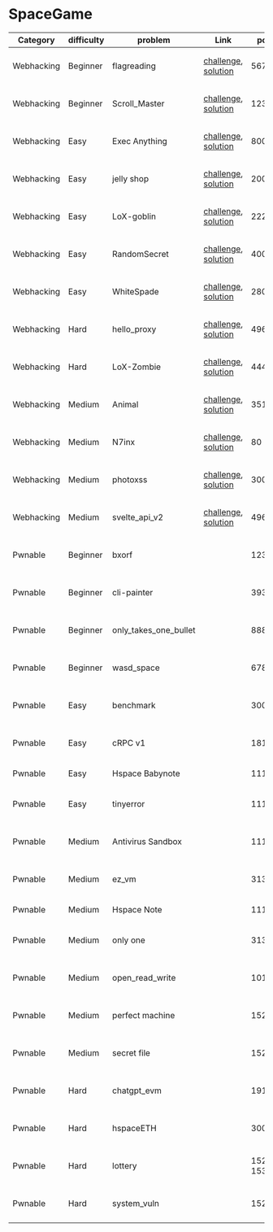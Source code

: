 # SpaceGame

|  Category  | difficulty |        problem        |                             Link                             |     port     | server |               |
|------------|------------|-----------------------|--------------------------------------------------------------|--------------|--------|---------------|
| Webhacking | Beginner   | flagreading           | [challenge][flagreading prob], [solution][flagreading sol]   | 5678         | o      | 2024년 4월 #1 |
| Webhacking | Beginner   | Scroll_Master         | [challenge][Scroll_Master prob], [solution][Scroll_Master sol] | 12312      | o      | 2024년 5월 #1 |
| Webhacking | Easy       | Exec Anything         | [challenge][Exec Anything prob], [solution][Exec Anything sol] | 8000       | o      | 2024년 5월 #1 |
| Webhacking | Easy       | jelly shop            | [challenge][jelly shop prob], [solution][jelly shop sol]     | 2007         | o      | 2024년 5월 #1 |
| Webhacking | Easy       | LoX-goblin            | [challenge][LoX-goblin prob], [solution][LoX-goblin sol]     | 22222        | o      | 2024년 5월 #1 |
| Webhacking | Easy       | RandomSecret          | [challenge][RandomSecret prob], [solution][RandomSecret sol] | 4000       | o      | 2024년 4월 #1 |
| Webhacking | Easy       | WhiteSpade            | [challenge][WhiteSpade prob], [solution][WhiteSpade sol]     | 28000        | o      | 2024년 6월 #1 |
| Webhacking | Hard       | hello_proxy           | [challenge][hello_proxy prob], [solution][hello_proxy sol]   | 49621        | o      | 2024년 5월 #1 |
| Webhacking | Hard       | LoX-Zombie            | [challenge][LoX-Zombie prob], [solution][LoX-Zombie sol]     | 44444        | o      | 2024년 5월 #1 |
| Webhacking | Medium     | Animal                | [challenge][Animal prob], [solution][Animal sol]             | 35135        | o      | 2024년 6월 #1 |
| Webhacking | Medium     | N7inx                 | [challenge][N7inx prob], [solution][N7inx sol]               | 80           | o      | 2024년 5월 #1 |
| Webhacking | Medium     | photoxss              | [challenge][photoxss prob], [solution][photoxss sol]         | 3000         | o      | 2024년 4월 #1 |
| Webhacking | Medium     | svelte_api_v2         | [challenge][svelte_api_v2 prob], [solution][svelte_api_v2 sol] | 49614     | o      | 2024년 5월 #1 |
| Pwnable    | Beginner   | bxorf                 |                                                              | 12345        | o      | 2025년 1월    |
| Pwnable    | Beginner   | cli-painter           |                                                              | 39393        | o      | 2024년 4월 #1 |
| Pwnable    | Beginner   | only_takes_one_bullet |                                                              | 8888         | o      | 2024년 5월 #2 |
| Pwnable    | Beginner   | wasd_space            |                                                              | 6789         | o      | 2024년 5월 #2 |
| Pwnable    | Easy       | benchmark             |                                                              | 30030        | o      | 2024년 5월 #2 |
| Pwnable    | Easy       | cRPC v1               |                                                              | 18181        | o      | 2024년 5월 #2 |
| Pwnable    | Easy       | Hspace Babynote       |                                                              | 11111        | o      | 2024 HCTF     |
| Pwnable    | Easy       | tinyerror             |                                                              | 11115        | o      | 2025년 1월    |
| Pwnable    | Medium     | Antivirus Sandbox     |                                                              | 11111        | o      | 2024년 6월 #1 |
| Pwnable    | Medium     | ez_vm                 |                                                              | 31337        | o      | 2025년 1월    |
| Pwnable    | Medium     | Hspace Note           |                                                              | 11112        | o      | 2024 HCTF     |
| Pwnable    | Medium     | only one              |                                                              | 31337        | o      | 2024년 4월 #1 |
| Pwnable    | Medium     | open_read_write       |                                                              | 10101        | o      | 2024년 5월 #2 |
| Pwnable    | Medium     | perfect machine       |                                                              | 15252        | o      | 2025년 1월    |
| Pwnable    | Medium     | secret file           |                                                              | 15252        | o      | 2024년 5월 #2 |
| Pwnable    | Hard       | chatgpt_evm           |                                                              | 19191        | o      | 2024년 5월 #2 |
| Pwnable    | Hard       | hspaceETH             |                                                              | 30031        | o      | 2024년 5월 #2 |
| Pwnable    | Hard       | lottery               |                                                              | 15252, 15353 | o      | 2024년 4월 #1 |
| Pwnable    | Hard       | system_vuln           |                                                              | 15252        | o      | 2024년 6월 #1 |


[flagreading prob]: ./problems/Webhacking/Beginner/flagreading  
[flagreading sol]: ./solutions/Webhacking/Beginner/flagreading  

[Scroll_Master prob]: ./problems/Webhacking/Beginner/Scroll_Master  
[Scroll_Master sol]: ./solutions/Webhacking/Beginner/Scroll_Master  

[Exec Anything prob]: ./problems/Webhacking/Easy/Exec_Anything  
[Exec Anything sol]: ./solutions/Webhacking/Easy/Exec_Anything  

[jelly shop prob]: ./problems/Webhacking/Easy/jelly_shop  
[jelly shop sol]: ./solutions/Webhacking/Easy/jelly_shop  

[LoX-goblin prob]: ./problems/Webhacking/Easy/LoX-goblin  
[LoX-goblin sol]: ./solutions/Webhacking/Easy/LoX-goblin  

[RandomSecret prob]: ./problems/Webhacking/Easy/RandomSecret  
[RandomSecret sol]: ./solutions/Webhacking/Easy/RandomSecret  

[WhiteSpade prob]: ./problems/Webhacking/Easy/WhiteSpade  
[WhiteSpade sol]: ./solutions/Webhacking/Easy/WhiteSpade  

[hello_proxy prob]: ./problems/Webhacking/Hard/hello_proxy  
[hello_proxy sol]: ./solutions/Webhacking/Hard/hello_proxy  

[LoX-Zombie prob]: ./problems/Webhacking/Hard/LoX-Zombie  
[LoX-Zombie sol]: ./solutions/Webhacking/Hard/LoX-Zombie  

[Animal prob]: ./problems/Webhacking/Medium/Animal  
[Animal sol]: ./solutions/Webhacking/Medium/Animal  

[N7inx prob]: ./problems/Webhacking/Medium/N7inx  
[N7inx sol]: ./solutions/Webhacking/Medium/N7inx  

[photoxss prob]: ./problems/Webhacking/Medium/photoxss  
[photoxss sol]: ./solutions/Webhacking/Medium/photoxss  

[svelte_api_v2 prob]: ./problems/Webhacking/Medium/svelte_api_v2  
[svelte_api_v2 sol]: ./solutions/Webhacking/Medium/svelte_api_v2  


[asdf prob]: http://google.com  
[asdf sol]: http://google.com  

